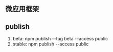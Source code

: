## 微应用框架

## publish
1. beta: npm publish --tag beta --access public
2. stable: npm publish --access public

